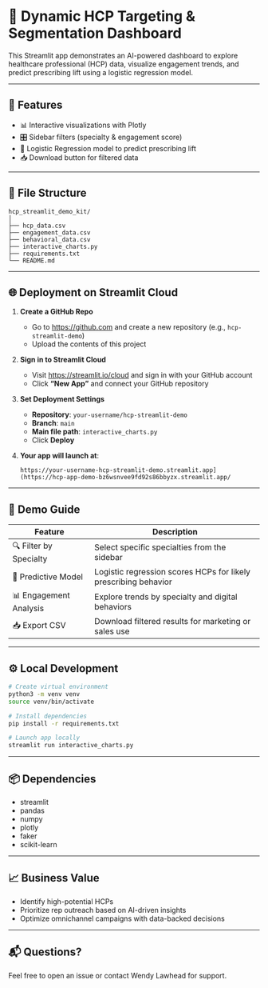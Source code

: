
# 💊 Dynamic HCP Targeting & Segmentation Dashboard

This Streamlit app demonstrates an AI-powered dashboard to explore healthcare professional (HCP) data, visualize engagement trends, and predict prescribing lift using a logistic regression model.

---

## 🚀 Features

- 📊 Interactive visualizations with Plotly
- 🎛️ Sidebar filters (specialty & engagement score)
- 🧠 Logistic Regression model to predict prescribing lift
- 📥 Download button for filtered data

---

## 📁 File Structure

```
hcp_streamlit_demo_kit/
│
├── hcp_data.csv
├── engagement_data.csv
├── behavioral_data.csv
├── interactive_charts.py
├── requirements.txt
└── README.md
```

---

## 🌐 Deployment on Streamlit Cloud

1. **Create a GitHub Repo**
   - Go to https://github.com and create a new repository (e.g., `hcp-streamlit-demo`)
   - Upload the contents of this project

2. **Sign in to Streamlit Cloud**
   - Visit https://streamlit.io/cloud and sign in with your GitHub account
   - Click **“New App”** and connect your GitHub repository

3. **Set Deployment Settings**
   - **Repository**: `your-username/hcp-streamlit-demo`
   - **Branch**: `main`
   - **Main file path**: `interactive_charts.py`
   - Click **Deploy**

4. **Your app will launch at**:
   ```
   https://your-username-hcp-streamlit-demo.streamlit.app](https://hcp-app-demo-bz6wsnvee9fd92s86bbyzx.streamlit.app/
   ```

---

## 🧪 Demo Guide

| Feature | Description |
|--------|-------------|
| 🔍 Filter by Specialty | Select specific specialties from the sidebar |
| 🎯 Predictive Model | Logistic regression scores HCPs for likely prescribing behavior |
| 📊 Engagement Analysis | Explore trends by specialty and digital behaviors |
| 📥 Export CSV | Download filtered results for marketing or sales use |

---

## ⚙️ Local Development

```bash
# Create virtual environment
python3 -m venv venv
source venv/bin/activate

# Install dependencies
pip install -r requirements.txt

# Launch app locally
streamlit run interactive_charts.py
```

---

## 📦 Dependencies

- streamlit
- pandas
- numpy
- plotly
- faker
- scikit-learn

---

## 📈 Business Value

- Identify high-potential HCPs
- Prioritize rep outreach based on AI-driven insights
- Optimize omnichannel campaigns with data-backed decisions

---

## 📬 Questions?

Feel free to open an issue or contact Wendy Lawhead for support.
